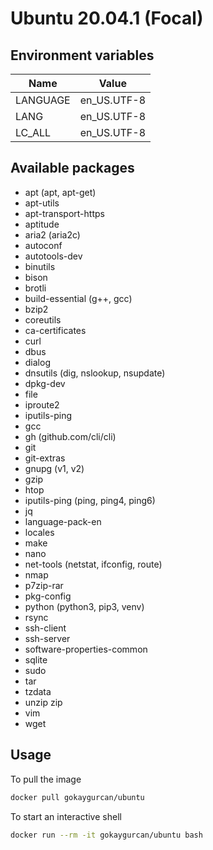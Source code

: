 # Ubuntu 20.04.1 (Focal)

## Environment variables

| Name     | Value       |
| -------- | ----------- |
| LANGUAGE | en_US.UTF-8 |
| LANG     | en_US.UTF-8 |
| LC_ALL   | en_US.UTF-8 |

## Available packages

- apt (apt, apt-get)
- apt-utils
- apt-transport-https
- aptitude
- aria2 (aria2c)
- autoconf
- autotools-dev
- binutils
- bison
- brotli
- build-essential (g++, gcc)
- bzip2
- coreutils
- ca-certificates
- curl
- dbus
- dialog
- dnsutils (dig, nslookup, nsupdate)
- dpkg-dev
- file
- iproute2
- iputils-ping
- gcc
- gh (github.com/cli/cli)
- git
- git-extras
- gnupg (v1, v2)
- gzip
- htop
- iputils-ping (ping, ping4, ping6)
- jq
- language-pack-en
- locales
- make
- nano
- net-tools (netstat, ifconfig, route)
- nmap
- p7zip-rar
- pkg-config
- python (python3, pip3, venv)
- rsync
- ssh-client
- ssh-server
- software-properties-common
- sqlite
- sudo
- tar
- tzdata
- unzip zip
- vim
- wget

## Usage

To pull the image

```bash
docker pull gokaygurcan/ubuntu
```

To start an interactive shell

```bash
docker run --rm -it gokaygurcan/ubuntu bash
```
